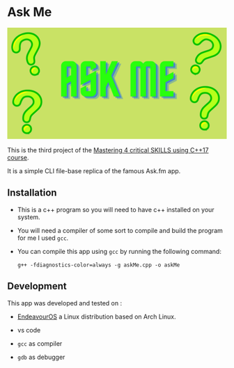 # Ask Me

![Ask Me logo](./assets/AskMe.png)

This is the third project of the [Mastering 4 critical SKILLS using C++17 course](https://www.udemy.com/course/cpp-4skills/).

It is a simple CLI file-base replica of the famous Ask.fm app.

## Installation

- This is a c++ program so you will need to have c++ installed on your system.

- You will need a compiler of some sort to compile and build the program for me I used `gcc`.

- You can compile this app using `gcc` by running the following command:

      g++ -fdiagnostics-color=always -g askMe.cpp -o askMe

## Development

This app was developed and tested on :

- [EndeavourOS](https://endeavouros.com/) a Linux distribution based on Arch Linux.

- vs code

- `gcc` as compiler

- `gdb` as debugger
